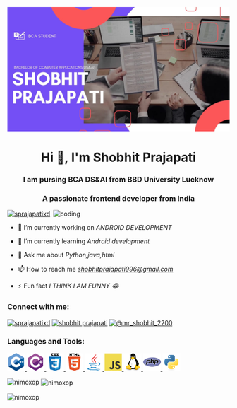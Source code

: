 ![logo](banner.png)
<h1 align="center">Hi 👋, I'm Shobhit Prajapati</h1>
<h3 align="center">I am pursing BCA DS&AI from BBD University Lucknow</h3>
<h3 align="center">A passionate frontend developer from India</h3>

<img align="right" alt="coding" width="400" src="https://user-images.githubusercontent.com/55389276/140866485-8fb1c876-9a8f-4d6a-98dc-08c4981eaf70.gif">


<p align="left"> <a href="https://twitter.com/sprajapatixd" target="blank"><img src="https://img.shields.io/twitter/follow/sprajapatixd?logo=twitter&style=for-the-badge" alt="sprajapatixd" /></a> </p>

- 🔭 I’m currently working on *ANDROID DEVELOPMENT*

- 🌱 I’m currently learning *Android development*

- 💬 Ask me about *Python,java,html*

- 📫 How to reach me *shobhitprajapati996@gmail.com*

- ⚡ Fun fact *I THINK I AM FUNNY 😂*

<h3 align="left">Connect with me:</h3>
<p align="left">
<a href="https://twitter.com/sprajapatixd" target="blank"><img align="center" src="https://raw.githubusercontent.com/rahuldkjain/github-profile-readme-generator/master/src/images/icons/Social/twitter.svg" alt="sprajapatixd" height="30" width="40" /></a>
<a href="https://linkedin.com/in/shobhit prajapati" target="blank"><img align="center" src="https://raw.githubusercontent.com/rahuldkjain/github-profile-readme-generator/master/src/images/icons/Social/linked-in-alt.svg" alt="shobhit prajapati" height="30" width="40" /></a>
<a href="https://instagram.com/@mr_shobhit_2200" target="blank"><img align="center" src="https://raw.githubusercontent.com/rahuldkjain/github-profile-readme-generator/master/src/images/icons/Social/instagram.svg" alt="@mr_shobhit_2200" height="30" width="40" /></a>
</p>

<h3 align="left">Languages and Tools:</h3>
<p align="left"> <a href="https://www.w3schools.com/cpp/" target="_blank" rel="noreferrer"> <img src="https://raw.githubusercontent.com/devicons/devicon/master/icons/cplusplus/cplusplus-original.svg" alt="cplusplus" width="40" height="40"/> </a> <a href="https://www.w3schools.com/cs/" target="_blank" rel="noreferrer"> <img src="https://raw.githubusercontent.com/devicons/devicon/master/icons/csharp/csharp-original.svg" alt="csharp" width="40" height="40"/> </a> <a href="https://www.w3schools.com/css/" target="_blank" rel="noreferrer"> <img src="https://raw.githubusercontent.com/devicons/devicon/master/icons/css3/css3-original-wordmark.svg" alt="css3" width="40" height="40"/> </a> <a href="https://www.w3.org/html/" target="_blank" rel="noreferrer"> <img src="https://raw.githubusercontent.com/devicons/devicon/master/icons/html5/html5-original-wordmark.svg" alt="html5" width="40" height="40"/> </a> <a href="https://www.java.com" target="_blank" rel="noreferrer"> <img src="https://raw.githubusercontent.com/devicons/devicon/master/icons/java/java-original.svg" alt="java" width="40" height="40"/> </a> <a href="https://developer.mozilla.org/en-US/docs/Web/JavaScript" target="_blank" rel="noreferrer"> <img src="https://raw.githubusercontent.com/devicons/devicon/master/icons/javascript/javascript-original.svg" alt="javascript" width="40" height="40"/> </a> <a href="https://www.linux.org/" target="_blank" rel="noreferrer"> <img src="https://raw.githubusercontent.com/devicons/devicon/master/icons/linux/linux-original.svg" alt="linux" width="40" height="40"/> </a> <a href="https://www.php.net" target="_blank" rel="noreferrer"> <img src="https://raw.githubusercontent.com/devicons/devicon/master/icons/php/php-original.svg" alt="php" width="40" height="40"/> </a> <a href="https://www.python.org" target="_blank" rel="noreferrer"> <img src="https://raw.githubusercontent.com/devicons/devicon/master/icons/python/python-original.svg" alt="python" width="40" height="40"/> </a> </p>

<p><img align="left" src="https://github-readme-stats.vercel.app/api/top-langs?username=nimoxop&show_icons=true&locale=en&layout=compact" alt="nimoxop" /></p>

<p>&nbsp;<img align="center" src="https://github-readme-stats.vercel.app/api?username=nimoxop&show_icons=true&locale=en" alt="nimoxop" /></p>

<p><img align="center" src="https://github-readme-streak-stats.herokuapp.com/?user=nimoxop&" alt="nimoxop" /></p>
